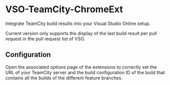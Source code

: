 # VSO-TeamCity-ChromeExt
Integrate TeamCity build results into your Visual Studio Online setup.

Current version only supports the display of the last build result per pull request in the pull request list of VSO. 

## Configuration

Open the associated options page of the extensions to correctly set the URL of your TeamCity server and the build configuration ID of the build that contains all the builds of the different feature branches.
